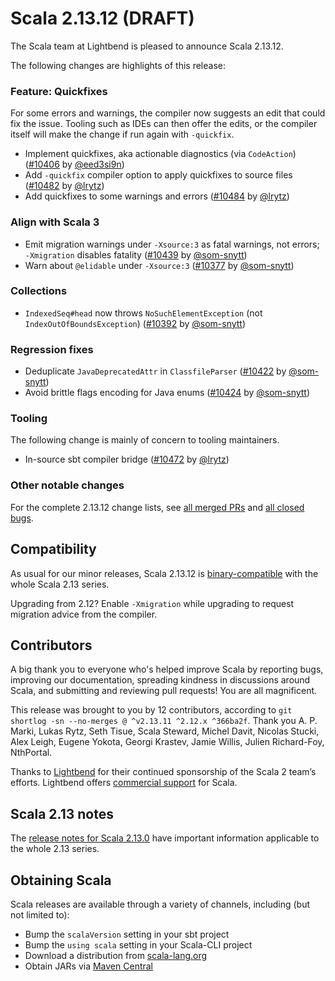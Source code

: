 # Scala 2.13.12 (DRAFT)

The Scala team at Lightbend is pleased to announce Scala 2.13.12.

The following changes are highlights of this release:

### Feature: Quickfixes

For some errors and warnings, the compiler now suggests an edit that could fix the issue. Tooling such as IDEs can then offer the edits, or the compiler itself will make the change if run again with `-quickfix`.

* Implement quickfixes, aka actionable diagnostics (via `CodeAction`) ([#10406](https://github.com/scala/scala/pull/10406) by [@eed3si9n](https://github.com/eed3si9n))
* Add `-quickfix` compiler option to apply quickfixes to source files ([#10482](https://github.com/scala/scala/pull/10482) by [@lrytz](https://github.com/lrytz))
* Add quickfixes to some warnings and errors ([#10484](https://github.com/scala/scala/pull/10484) by [@lrytz](https://github.com/lrytz))

### Align with Scala 3

* Emit migration warnings under `-Xsource:3` as fatal warnings, not errors; `-Xmigration` disables fatality ([#10439](https://github.com/scala/scala/pull/10439) by [@som-snytt](https://github.com/som-snytt))
* Warn about `@elidable` under `-Xsource:3` ([#10377](https://github.com/scala/scala/pull/10377) by [@som-snytt](https://github.com/som-snytt))

### Collections

* `IndexedSeq#head` now throws `NoSuchElementException` (not `IndexOutOfBoundsException`) ([#10392](https://github.com/scala/scala/pull/10392) by [@som-snytt](https://github.com/som-snytt))

### Regression fixes

* Deduplicate `JavaDeprecatedAttr` in `ClassfileParser` ([#10422](https://github.com/scala/scala/pull/10422) by [@som-snytt](https://github.com/som-snytt))
* Avoid brittle flags encoding for Java enums ([#10424](https://github.com/scala/scala/pull/10424) by [@som-snytt](https://github.com/som-snytt))

### Tooling

The following change is mainly of concern to tooling maintainers.

* In-source sbt compiler bridge ([#10472](https://github.com/scala/scala/pull/10472) by [@lrytz](https://github.com/lrytz))

### Other notable changes

For the complete 2.13.12 change lists, see [all merged PRs](https://github.com/scala/scala/pulls?q=is%3Amerged%20milestone%3A2.13.12) and [all closed bugs](https://github.com/scala/bug/issues?utf8=%E2%9C%93&q=is%3Aclosed+milestone%3A2.13.12).

## Compatibility

As usual for our minor releases, Scala 2.13.12 is [binary-compatible](https://docs.scala-lang.org/overviews/core/binary-compatibility-of-scala-releases.html) with the whole Scala 2.13 series.

Upgrading from 2.12? Enable `-Xmigration` while upgrading to request migration advice from the compiler.

## Contributors

A big thank you to everyone who's helped improve Scala by reporting bugs, improving our documentation, spreading kindness in discussions around Scala, and submitting and reviewing pull requests! You are all magnificent.

This release was brought to you by 12 contributors, according to `git shortlog -sn --no-merges @ ^v2.13.11 ^2.12.x ^366ba2f`. Thank you A. P. Marki, Lukas Rytz, Seth Tisue, Scala Steward, Michel Davit, Nicolas Stucki, Alex Leigh, Eugene Yokota, Georgi Krastev, Jamie Willis, Julien Richard-Foy, NthPortal.

Thanks to [Lightbend](https://www.lightbend.com/scala) for their continued sponsorship of the Scala 2 team’s efforts. Lightbend offers [commercial support](https://www.lightbend.com/lightbend-platform-subscription) for Scala.

## Scala 2.13 notes

The [release notes for Scala 2.13.0](https://github.com/scala/scala/releases/v2.13.0) have important information applicable to the whole 2.13 series.

## Obtaining Scala

Scala releases are available through a variety of channels, including (but not limited to):

* Bump the `scalaVersion` setting in your sbt project
* Bump the `using scala` setting in your Scala-CLI project
* Download a distribution from [scala-lang.org](https://scala-lang.org/download/2.13.11.html)
* Obtain JARs via [Maven Central](https://search.maven.org/search?q=g:org.scala-lang%20AND%20v:2.13.11)
